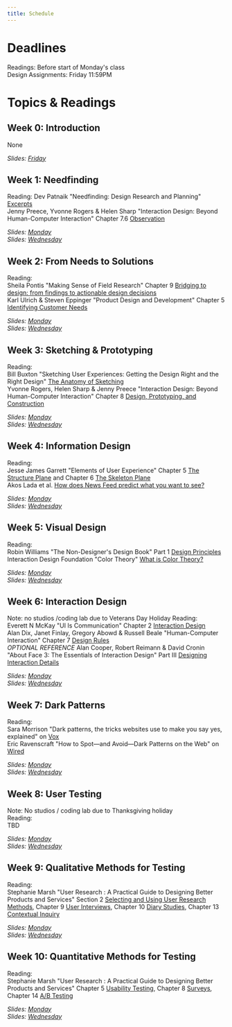 ```yaml
---
title: Schedule
---
```


# Deadlines

Readings: Before start of Monday's class   
Design Assignments: Friday 11:59PM    

# Topics & Readings

## Week 0: Introduction
None  

_Slides: [Friday](https://drive.google.com/file/d/10qIpuTrm1q5xN9zSg36YIKMkrD2LDIe5/view?usp=sharing)_

## Week 1: Needfinding   
Reading: Dev Patnaik "Needfinding: Design Research and Planning" [Excerpts](https://drive.google.com/file/d/1266xxFwQm195506qiSz9fmVxvs_disGu/view?usp=sharing)    
Jenny Preece, Yvonne Rogers & Helen Sharp "Interaction Design: Beyond Human-Computer Interaction" Chapter 7.6 [Observation](https://drive.google.com/file/d/1Za76spC6gVWE8BsSwwfF95OFZ_eizxjU/view?usp=sharing)

<!-- Dev Patnaik & Robert Becker "Needfinding: The Why and How of Uncovering People’s Needs" from [Design Management Journal](https://ucsdcloud-my.sharepoint.com/:b:/g/personal/kvaccaro_ucsd_edu/EXFj0Nu-FRNLqdvcQt_vdv4BJXxEyUsykhJ0Hy7msLlDGA?e=aG4hvf) -->    

_Slides: [Monday](https://drive.google.com/file/d/1FhCt11QAqMrw7crRlNAWOnQ_l9ne3Hb_/view?usp=drive_link)_   
_Slides: [Wednesday](https://drive.google.com/file/d/1Ddn56f8KuJM4ODHu_lTfBZAp2TAe1Jee/view?usp=drive_link)_   

## Week 2: From Needs to Solutions
Reading:  
Sheila Pontis "Making Sense of Field Research" Chapter 9 [Bridging to design: from findings to actionable design decisions](https://ucsdcloud-my.sharepoint.com/:b:/g/personal/kvaccaro_ucsd_edu/EfpHoSXTXHBJoK3BZBn3CykBocPpr5AWWwFuKP_g6ijp1Q?e=gzPSc1)  
Karl Ulrich & Steven Eppinger "Product Design and Development" Chapter 5 [Identifying Customer Needs](https://ucsdcloud-my.sharepoint.com/:b:/g/personal/kvaccaro_ucsd_edu/EST6CpqPSIpCmMV0dhsJWysBsCYzyvgHuQgjJvncsvbiEA?e=maiw5O)  

_Slides: [Monday](https://drive.google.com/file/d/1WK7jOM88zrft-n30F_WC1vCjNYbc5JlE/view?usp=drive_link)_  
_Slides: [Wednesday](https://drive.google.com/drive/folders/1bJ_Xm4nxDt12eZDTJ2pu-4ljd6YspxvV?usp=drive_link)_  

## Week 3: Sketching & Prototyping
Reading:  
Bill Buxton "Sketching User Experiences: Getting the Design Right and the Right Design" [The Anatomy of Sketching](https://ucsdcloud-my.sharepoint.com/:b:/g/personal/kvaccaro_ucsd_edu/ETY5_S6SvzpCs-A9JkWr-d8B7cuu7-5X0SEpi0Jc3uVPUw)   
Yvonne Rogers, Helen Sharp & Jenny Preece "Interaction Design: Beyond Human-Computer Interaction" Chapter 8 [Design, Prototyping, and Construction](https://ucsdcloud-my.sharepoint.com/:b:/g/personal/kvaccaro_ucsd_edu/EQf5dU72JGpAtyxjjK99_DoBS34iy50WT24x85CSI3xl1Q?e=v0Vqp7)  

_Slides: [Monday](https://drive.google.com/file/d/16bOCVB39WPLgM9Mc-pT9nBlwa6HepqXR/view?usp=drive_link)_  
_Slides: [Wednesday](https://drive.google.com/file/d/1__6KauHgoVpi6E8Z5VfDoVYuCpvFGxFx/view?usp=drive_link)_  

## Week 4: Information Design
Reading:  
Jesse James Garrett "Elements of User Experience" Chapter 5 [The Structure Plane](https://ucsdcloud-my.sharepoint.com/:b:/g/personal/kvaccaro_ucsd_edu/ETeWGHesBNBBiFvEwSm686UBYdSOHm5rWdRQkl3l-G5m2g?e=8lh0hm) and Chapter 6 [The Skeleton Plane](https://ucsdcloud-my.sharepoint.com/:b:/g/personal/kvaccaro_ucsd_edu/ETkNteRu11pKosFRCfsS7EMBUa7Zxq0FYO9ewkdqeJ7Zog?e=1CbTMY)  
Akos Lada et al. [How does News Feed predict what you want to see?](https://tech.facebook.com/engineering/2021/1/news-feed-ranking/)
<!-- Nicole Fenlon & Kate Kiefer Lee "Nicely Said: Writing for the Web with Style and Purpose" Chapter 4 [Writing Basics](https://ucsdcloud-my.sharepoint.com/:b:/g/personal/kvaccaro_ucsd_edu/Ea12OrMuyQFJqSMSEG4wGzIBGBeTLBJCkN9_Hf64kNoIyA?e=md8cKj)  -->


_Slides: [Monday](https://drive.google.com/file/d/1hKKAtb9dSi7CgKgRF39ViY7Yef8LsyMR/view?usp=drive_link)_  
_Slides: [Wednesday](https://drive.google.com/file/d/1ZokwzgwQs7cfubql-q8sN0p3upS4VLw4/view?usp=drive_link)_  

## Week 5: Visual Design
Reading:  
Robin Williams "The Non-Designer's Design Book" Part 1 [Design Principles](https://ucsdcloud-my.sharepoint.com/:b:/g/personal/kvaccaro_ucsd_edu/EYIFhLP0iI1JnDmGuaB_rRwBck536WK0nE5b9ME6SybXHA?e=ETHUao)  
Interaction Design Foundation "Color Theory" [What is Color Theory?](https://www.interaction-design.org/literature/topics/color-theory)

_Slides: [Monday](https://drive.google.com/file/d/1FIsATHenzmKFvnNIkBf9R9P6Nl1JUhfp/view?usp=drive_link)_    
_Slides: [Wednesday](https://drive.google.com/file/d/1X6CEK2jekQosSkmIzTgzphTlQV29C1We/view?usp=drive_link)_    

<!--Johannes Itten "The Elements of Color" [Excerpts](https://ucsdcloud-my.sharepoint.com/:b:/g/personal/kvaccaro_ucsd_edu/EXCTTxH87_FCuLEoEX0kVewB9p3-qRcobbx-QXldHnTq7w?e=fOrZvB)

_Slides: [Monday](https://drive.google.com/file/d/1hKKAtb9dSi7CgKgRF39ViY7Yef8LsyMR/view?usp=drive_link)_  
_Slides: [Wednesday](https://drive.google.com/file/d/1ZokwzgwQs7cfubql-q8sN0p3upS4VLw4/view?usp=drive_link)_  
-->

## Week 6: Interaction Design
Note: no studios /coding lab due to Veterans Day Holiday
Reading:   
Everett N McKay "UI Is Communication" Chapter 2 [Interaction Design](https://ucsdcloud-my.sharepoint.com/:b:/g/personal/kvaccaro_ucsd_edu/Efgp45WkNKFCnBoQC2PcOPkBClrbxx8bEhwrN-EgeMcD0A?e=lU0iHe)   
Alan Dix, Janet Finlay, Gregory Abowd & Russell Beale "Human-Computer Interaction" Chapter 7 [Design Rules](https://ucsdcloud-my.sharepoint.com/:b:/g/personal/kvaccaro_ucsd_edu/ETu9XXtRtAxIkPG43caDbLABh8-FUlSZ9NgecJ8hVdDaVg?e=s1F8wK)    
_OPTIONAL REFERENCE_ Alan Cooper, Robert Reimann & David Cronin "About Face 3: The Essentials of Interaction Design" Part III [Designing Interaction Details](https://ucsdcloud-my.sharepoint.com/:b:/g/personal/kvaccaro_ucsd_edu/EVm9WQODxFJMhUHcEuOmTE4BbJy6F_KkzCSfySijHlDLbg?e=Om2SiZ)

<!-- Chapter 5.7 [Screen Design And Layout](https://ucsdcloud-my.sharepoint.com/:b:/g/personal/kvaccaro_ucsd_edu/EbeMpqja0kxJmx1jhfixhSgBCVEG25hqyDkgnJ4KbkwIcQ?e=w9wW2O) and -->

_Slides: [Monday](https://drive.google.com/file/d/1yexUsabImBJpY9nlX9rr09_KJAVF6l2t/view?usp=drive_link)_  
_Slides: [Wednesday](https://drive.google.com/file/d/1HVx15PvQq36xVhsbSEsD8JHEsGhD0Jp2/view?usp=drive_link)_  

## Week 7: Dark Patterns
Reading:  
Sara Morrison "Dark patterns, the tricks websites use to make you say yes, explained" on [Vox](https://www.vox.com/recode/22351108/dark-patterns-ui-web-design-privacy)  
Eric Ravenscraft "How to Spot—and Avoid—Dark Patterns on the Web" on [Wired](https://www.wired.com/story/how-to-spot-avoid-dark-patterns/)  

_Slides: [Monday](https://drive.google.com/file/d/1eTD7MhKcCc0YtUFS5gdvAKdvZbAzOU7w/view?usp=drive_link)_  
_Slides: [Wednesday](https://ucsdcloud-my.sharepoint.com/:b:/g/personal/kvaccaro_ucsd_edu/EcuKuTJ3ApVAoDgfI78jedEBeOmd8lTtTq72jt1_le2ZJw?e=UAdVUD)_  

## Week 8: User Testing
Note: No studios / coding lab due to Thanksgiving holiday   
Reading:  
TBD

_Slides: [Monday]()_  
_Slides: [Wednesday]()_  

## Week 9: Qualitative Methods for Testing
Reading:  
Stephanie Marsh "User Research : A Practical Guide to Designing Better Products and Services" Section 2 [Selecting and Using User Research Methods](https://ucsdcloud-my.sharepoint.com/:b:/g/personal/kvaccaro_ucsd_edu/EZUkPiWsURlMkS2_zJe3C8gBcBPiQHWhMwY4ttFlXME6iQ), Chapter 9 [User Interviews](https://ucsdcloud-my.sharepoint.com/:b:/g/personal/kvaccaro_ucsd_edu/EcS7gaF88Z1Fli_qVUBeZpEBL5l0IwOIrbDo5ruuVDf_Qw), Chapter 10 [Diary Studies](https://ucsdcloud-my.sharepoint.com/:b:/g/personal/kvaccaro_ucsd_edu/EaAtyaxTdi9OvYY_Gu8eiAQBuNiuHW_skwcuTENdBS2t_A), Chapter 13 [Contextual Inquiry](https://ucsdcloud-my.sharepoint.com/:b:/g/personal/kvaccaro_ucsd_edu/EZVy3tNq-xtGs6yZJ8n3BeMBiLwXlCqbfhK4K7QSXC3rpg)

_Slides: [Monday](https://ucsdcloud-my.sharepoint.com/:b:/g/personal/kvaccaro_ucsd_edu/EUKYDuVoLFJHiHwnsSPFimUBni96v9kNj6U7dOuCpWMB5g?e=Cb16Mh)_  
_Slides: [Wednesday](https://ucsdcloud-my.sharepoint.com/:b:/g/personal/kvaccaro_ucsd_edu/EXKTJeAWq2hEmSqsTK0OrggByzKzCkCziayBbe2OqpkHEg?e=DRQ0Ai)_  

## Week 10: Quantitative Methods for Testing
Reading:  
Stephanie Marsh "User Research : A Practical Guide to Designing Better Products and Services" Chapter 5 [Usability Testing](https://ucsdcloud-my.sharepoint.com/:b:/g/personal/kvaccaro_ucsd_edu/EcZBbxgdLW5MkSdb-8j5LpUB7sQyIpdP2DHtF6oqmomfOQ), Chapter 8 [Surveys](https://ucsdcloud-my.sharepoint.com/:b:/g/personal/kvaccaro_ucsd_edu/EVYK7z2Oh7BPtK8uimYTjU0BON8tYeANxokbxdHFnnx2jw), Chapter 14 [A/B Testing](https://ucsdcloud-my.sharepoint.com/:b:/g/personal/kvaccaro_ucsd_edu/Eden7s0VTCZOgTz406l9nZQBsyE_I5hRKFc2XyHAAxr2pg) 

_Slides: [Monday](https://ucsdcloud-my.sharepoint.com/:b:/g/personal/kvaccaro_ucsd_edu/EWg-SSTtVRNBrni7hUnwkOkBNwbGcY0tl48suMuSN3Z3_A?e=Wm8wEf)_  
_Slides: [Wednesday](https://ucsdcloud-my.sharepoint.com/:b:/g/personal/kvaccaro_ucsd_edu/ERUSFzcWrVhMueGc98pwKcUBhZn5c7DyPGJGjuEoXyR8fA?e=vdvnBN)_  
